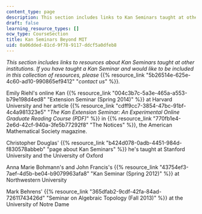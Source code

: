 ```yaml
---
content_type: page
description: This section includes links to Kan Seminars taught at other institutions.
draft: false
learning_resource_types: []
ocw_type: CourseSection
title: Kan Seminars Beyond MIT
uid: 0a06dded-81cd-9f78-9117-ddcf5a0dfeb8
---
```

*This section includes links to resources about Kan Seminars taught at other institutions. If you have taught a Kan Seminar and would like to be included in this collection of resources, please* {{% resource_link "5b26514e-625e-4c60-ad10-990865ef9412" "*contact us*" %}}*.*

Emily Riehl's online Kan {{% resource_link "004c3b7c-5a3e-465a-a553-b79e198d4ed8" "Extension Seminar (Spring 2014)" %}} at Harvard University and her article {{% resource_link "cdff9cc7-3854-47bc-91bf-4c4a981323e5" "*The Kan Extension Seminar: An Experimental Online Graduate Reading Course (PDF)*" %}} in {{% resource_link "770fb1e4-2e6d-42cf-940a-3fe5b77292f8" "The Notices" %}}, the American Mathematical Society magazine.

Christopher Douglas' {{% resource_link "b424d078-0adb-4451-984d-f830578abbeb" "page about Kan Seminars" %}} he's taught at Stanford University and the University of Oxford

Anna Marie Bohmann's and John Francis's {{% resource_link "43754ef3-7aef-4d5b-be04-b9079963afa8" "Kan Seminar (Spring 2012)" %}} at Northwestern University

Mark Behrens' {{% resource_link "365dfab2-9cdf-42fa-84ad-72611743426d" "Seminar on Algebraic Topology (Fall 2013)" %}} at the University of Notre Dame